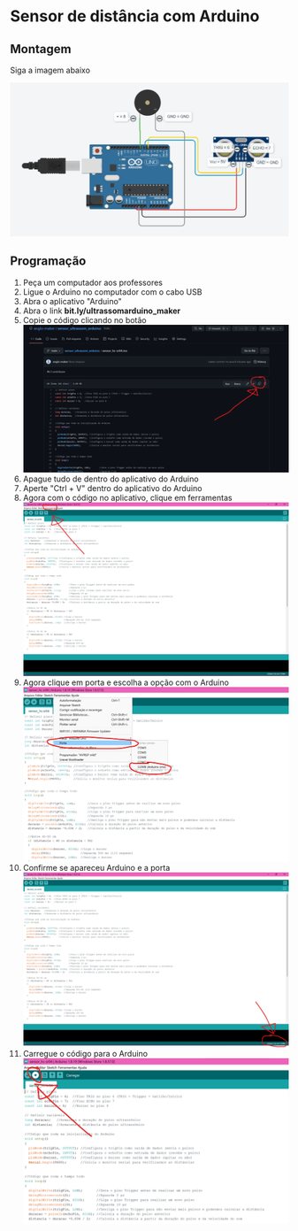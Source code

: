 # Sensor de distância com Arduino

## Montagem

Siga a imagem abaixo

![Esquema de montagem](https://raw.githubusercontent.com/anglo-maker/sensor_ultrassom_arduino/main/Guia%20de%20montagem.png)

## Programação

 1. Peça um computador aos professores
 2. Ligue o Arduino no computador com o cabo USB
 3. Abra o aplicativo "Arduino"
 4. Abra o link **bit.ly/ultrassomarduino_maker**
 5. Copie o código clicando no botão![Como copiar](https://raw.githubusercontent.com/anglo-maker/sensor_ultrassom_arduino/main/Copiar.png)
 6. Apague tudo de dentro do aplicativo do Arduino
 7. Aperte "Ctrl + V" dentro do aplicativo do Arduino
 8. Agora com o código no aplicativo, clique em ferramentas![enter image description here](https://raw.githubusercontent.com/anglo-maker/sensor_ultrassom_arduino/main/Ferramentas.png)
 9. Agora clique em porta e escolha a opção com o Arduino![enter image description here](https://raw.githubusercontent.com/anglo-maker/sensor_ultrassom_arduino/main/Porta.png)
 10. Confirme se apareceu Arduino e a porta![enter image description here](https://raw.githubusercontent.com/anglo-maker/sensor_ultrassom_arduino/main/Confirmar.png)
 11. Carregue o código para o Arduino![enter image description here](https://raw.githubusercontent.com/anglo-maker/sensor_ultrassom_arduino/main/Carregar.png)
